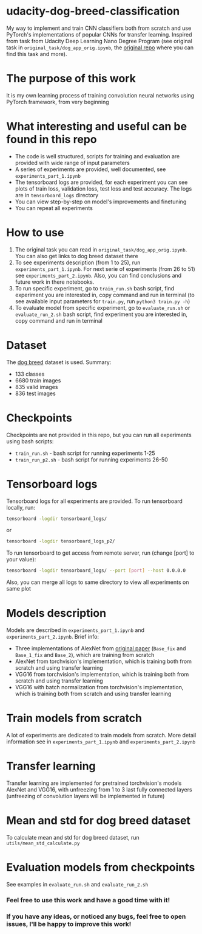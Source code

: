 # udacity-dog-breed-classification
My way to implement and train CNN classifiers both from scratch and use PyTorch's implementations of popular CNNs for transfer learning. Inspired from task from Udacity Deep Learning Nano Degree Program (see original task in `original_task/dog_app_orig.ipynb`, the [original repo](https://github.com/udacity/deep-learning-v2-pytorch) where you can find this task and more). 

# The purpose of this work
It is my own learning process of training convolution neural networks using PyTorch framework, from very beginning

# What interesting and useful can be found in this repo
* The code is well structured, scripts for training and evaluation are provided with wide range of input parameters
* A series of experiments are provided, well documented, see `experiments_part_1.ipynb`
* The tensorboard logs are provided, for each experiment you can see plots of train loss, validation loss, test loss and test accuracy. The logs are in `tensorboard_logs` directory
* You can view step-by-step on model's improvements and finetuning
* You can repeat all experiments

# How to use
1. The original task you can read in `original_task/dog_app_orig.ipynb`. You can also get links to dog breed dataset there
2. To see experiments description (from 1 to 25), run `experiments_part_1.ipynb`. For next serie of experiments (from 26 to 51) see `experiments_part_2.ipynb`. Also, you can find conclusions and future work in there notebooks.
3. To run specific experiment, go to `train_run.sh` bash script, find experiment you are interested in, copy command and run in terminal (to see available input parameters for `train.py`, run `python3 train.py -h`)
5. To evaluate model from specific experiment, go to `evaluate_run.sh` or `evaluate_run_2.sh` bash script, find experiment you are interested in, copy command and run in terminal

# Dataset
The [dog breed](https://s3-us-west-1.amazonaws.com/udacity-aind/dog-project/dogImages.zip) dataset is used. 
Summary:
* 133 classes
* 6680 train images
* 835 valid images
* 836 test images

# Checkpoints
Checkpoints are not provided in this repo, but you can run all experiments using bash scripts:
* `train_run.sh` - bash script for running experiments 1-25
* `train_run_p2.sh` - bash script for running experiments 26-50

# Tensorboard logs
Tensorboard logs for all experiments are provided. To run tensorboard locally, run:
```sh
tensorboard -logdir tensorboard_logs/ 
```
or
```sh
tensorboard -logdir tensorboard_logs_p2/ 
```
To run tensorboard to get access from remote server, run (change [port] to your value):
```sh
tensorboard -logdir tensorboard_logs/ --port [port] --host 0.0.0.0
```
Also, you can merge all logs to same directory to view all experiments on same plot

# Models description
Models are described in `experiments_part_1.ipynb` and `experiments_part_2.ipynb`. Brief info: 
* Three implementations of AlexNet from [original paper](https://papers.nips.cc/paper/4824-imagenet-classification-with-deep-convolutional-neural-networks.pdf) (`Base_fix` and `Base_1_fix` and `Base_2`), which are training from scratch 
* AlexNet from torchvision's implementation, which is training both from scratch and using transfer learning
* VGG16 from torchvision's implementation, which is training both from scratch and using transfer learning
* VGG16 with batch normalization from torchvision's implementation, which is training both from scratch and using transfer learning

# Train models from scratch
A lot of experiments are dedicated to train models from scratch. More detail information see in `experiments_part_1.ipynb` and `experiments_part_2.ipynb`

# Transfer learning
Transfer learning are implemented for pretrained torchvision's models AlexNet and VGG16, with unfreezing from 1 to 3 last fully connected layers (unfreezing of convolution layers will be implemented in future)

# Mean and std for dog breed dataset
To calculate mean and std for dog breed dataset, run `utils/mean_std_calculate.py`

# Evaluation models from checkpoints
See examples in `evaluate_run.sh` and `evaluate_run_2.sh`

### Feel free to use this work and have a good time with it!
### If you have any ideas, or noticed any bugs, feel free to open issues, I'll be happy to improve this work!
